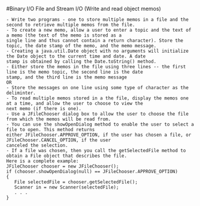 #Binary I/O
File and Stream I/O (Write and read object memos)

    - Write two programs - one to store multiple memos in a file and the second to retrieve multiple memos from the file.
    - To create a new memo, allow a user to enter a topic and the text of a memo (the text of the memo is stored as a 
    single line and thus cannot contain a return character). Store the topic, the date stamp of the memo, and the memo message.
    - Creating a java.util.Date object with no arguments will initialize the Date object to the current time and date. A date 
    stamp is obtained by calling the Date.toString() method.
    - Either store the memos in the file using three lines -- the first line is the memo topic, the second line is the date 
    stamp, and the third line is the memo message 
    OR
    - Store the messages on one line using some type of character as the deliminter.
    - To read multiple memos stored in a the file, display the memos one at a time, and allow the user to choose to view the
    next memo (if there is one).
    - Use a JFileChooser dialog box to allow the user to choose the file from which the memos will be read from.
    - You can use the showOpenDialog method to enable the user to select a file to open. This method returns
    either JFileChooser.APPROVE_OPTION, if the user has chosen a file, or JFileChooser.CANCEL_OPTION, if the user 
    canceled the selection.
    - If a file was chosen, then you call the getSelectedFile method to obtain a File object that describes the file.
    Here is a complete example:
    JFileChooser chooser = new JFileChooser();
    if (chooser.showOpenDialog(null) == JFileChooser.APPROVE_OPTION)
    {
       File selectedFile = chooser.getSelectedFile();
       Scanner in = new Scanner(selectedFile);
       . . .
    }
